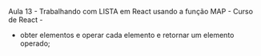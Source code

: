 Aula 13 - Trabalhando com LISTA em React usando a função MAP - Curso de React - 

- obter elementos e operar cada elemento e retornar um  elemento operado;